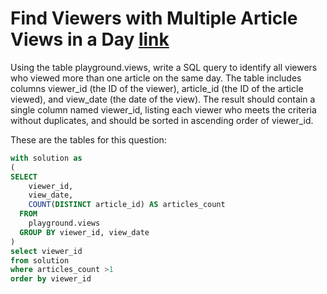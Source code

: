# Find Viewers with Multiple Article Views in a Day [link](https://www.dataexpert.io/question/find-multiple-article-viewers)

Using the table playground.views, write a SQL query to identify all viewers who viewed more than one article on the same day. The table includes columns viewer_id (the ID of the viewer), article_id (the ID of the article viewed), and view_date (the date of the view). The result should contain a single column named viewer_id, listing each viewer who meets the criteria without duplicates, and should be sorted in ascending order of viewer_id.

These are the tables for this question:

```` sql
with solution as
(
SELECT
    viewer_id,
    view_date,
    COUNT(DISTINCT article_id) AS articles_count
  FROM 
    playground.views
  GROUP BY viewer_id, view_date
)
select viewer_id
from solution
where articles_count >1
order by viewer_id
````
